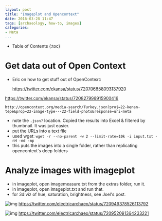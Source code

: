 ```yaml
---
layout: post
title: "Imageplot and Opencontext"
date: 2016-03-28 11:47
tags: [archaeology, how-to, images]
categories:
- Meta
...
```


* Table of Contents
{:toc}

# Get data out of Open Context

+ Eric on how to get stuff out of OpenContext:

  https://twitter.com/ekansa/status/720706858093137920

https://twitter.com/ekansa/status/720827996915900416

```
http://opencontext.org/media-search/Turkey.json?proj=22-kenan-tepe&prop=22-image-type---22-field-photo&response=uri-meta
```

+ note the `.json?` location. Copied the results into Excel & filtered by thumbnail. It was just easier.
+ put the URLs into a text file
+ used wget: `wget -r --no-parent -w 2 --limit-rate=10k -i input.txt -nH -nd -np`
+ this puts the images into a single folder, rather than replicating opencontext's deep folders

# Analyze images with imageplot

+ in imageplot, open imagemeasure.txt from the extras folder, run it.
+ in imageplot, open imageplot.txt and run that.
+ for 3d viz of hue, saturation, brightness, see Joel's post.

![img](https://pbs.twimg.com/media/CgFTo6yUUAAjsaR.jpg) https://twitter.com/electricarchaeo/status/720949378526113792

![img](https://pbs.twimg.com/media/CgFWG0mVIAAUA19.jpg) https://twitter.com/electricarchaeo/status/720952091364233221
